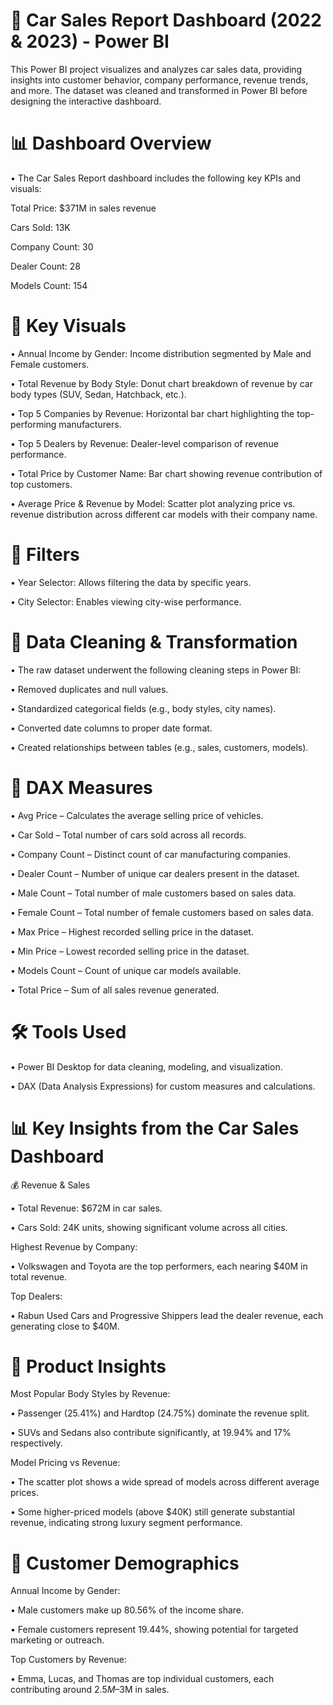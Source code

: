 # 🚗 Car Sales Report Dashboard (2022 & 2023) - Power BI

This Power BI project visualizes and analyzes car sales data, providing insights into customer behavior, company performance, revenue trends, and more. The dataset was cleaned and transformed in Power BI before designing the interactive dashboard.

# 📊 Dashboard Overview

• The Car Sales Report dashboard includes the following key KPIs and visuals:

Total Price: $371M in sales revenue

Cars Sold: 13K

Company Count: 30

Dealer Count: 28

Models Count: 154

# 🎯 Key Visuals

• Annual Income by Gender: Income distribution segmented by Male and Female customers.

• Total Revenue by Body Style: Donut chart breakdown of revenue by car body types (SUV, Sedan, Hatchback, etc.).

• Top 5 Companies by Revenue: Horizontal bar chart highlighting the top-performing manufacturers.

• Top 5 Dealers by Revenue: Dealer-level comparison of revenue performance.

• Total Price by Customer Name: Bar chart showing revenue contribution of top customers.

• Average Price & Revenue by Model: Scatter plot analyzing price vs. revenue distribution across different car models with their company name.

# 📅 Filters

• Year Selector: Allows filtering the data by specific years.

• City Selector: Enables viewing city-wise performance.

# 🧹 Data Cleaning & Transformation

• The raw dataset underwent the following cleaning steps in Power BI:

• Removed duplicates and null values.

• Standardized categorical fields (e.g., body styles, city names).

• Converted date columns to proper date format.

• Created relationships between tables (e.g., sales, customers, models).

# 📐 DAX Measures

• Avg Price – Calculates the average selling price of vehicles.

• Car Sold – Total number of cars sold across all records.

• Company Count – Distinct count of car manufacturing companies.

• Dealer Count – Number of unique car dealers present in the dataset.

• Male Count – Total number of male customers based on sales data.

• Female Count – Total number of female customers based on sales data.

• Max Price – Highest recorded selling price in the dataset.

• Min Price – Lowest recorded selling price in the dataset.

• Models Count – Count of unique car models available.

• Total Price – Sum of all sales revenue generated.

# 🛠️ Tools Used

• Power BI Desktop for data cleaning, modeling, and visualization.

• DAX (Data Analysis Expressions) for custom measures and calculations.

# 📊 Key Insights from the Car Sales Dashboard
💰 Revenue & Sales

• Total Revenue: $672M in car sales.

• Cars Sold: 24K units, showing significant volume across all cities.

Highest Revenue by Company:

• Volkswagen and Toyota are the top performers, each nearing $40M in total revenue.

Top Dealers:

• Rabun Used Cars and Progressive Shippers lead the dealer revenue, each generating close to $40M.

# 🚗 Product Insights

Most Popular Body Styles by Revenue:

• Passenger (25.41%) and Hardtop (24.75%) dominate the revenue split.

• SUVs and Sedans also contribute significantly, at 19.94% and 17% respectively.

Model Pricing vs Revenue:

• The scatter plot shows a wide spread of models across different average prices.

• Some higher-priced models (above $40K) still generate substantial revenue, indicating strong luxury segment performance.

# 👥 Customer Demographics

Annual Income by Gender:

• Male customers make up 80.56% of the income share.

• Female customers represent 19.44%, showing potential for targeted marketing or outreach.

Top Customers by Revenue:

• Emma, Lucas, and Thomas are top individual customers, each contributing around $2.5M–$3M in sales.
